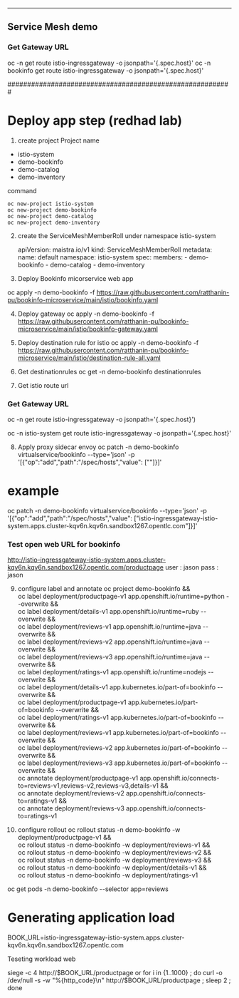 
------------------
Service Mesh demo
------------------

### Get Gateway URL
oc -n <name space for isio control pane> get route istio-ingressgateway -o jsonpath='{.spec.host}'
oc -n bookinfo get route istio-ingressgateway -o jsonpath='{.spec.host}'


#########################################################

# Deploy app step (redhad lab)

1. create project
Project name
- istio-system
- demo-bookinfo
- demo-catalog
- demo-inventory

command

	oc new-project istio-system
	oc new-project demo-bookinfo
	oc new-project demo-catalog
	oc new-project demo-inventory
	

2. create the ServiceMeshMemberRoll under namespace istio-system

	apiVersion: maistra.io/v1
	kind: ServiceMeshMemberRoll
	metadata:
	  name: default
	  namespace: istio-system 
	spec:
	  members:
	    - demo-bookinfo 
	    - demo-catalog
	    - demo-inventory
  

3. Deploy Bookinfo micorservice web app

oc apply -n demo-bookinfo -f https://raw.githubusercontent.com/ratthanin-pu/bookinfo-microservice/main/istio/bookinfo.yaml

4. Deploy gateway 
oc apply -n demo-bookinfo -f https://raw.githubusercontent.com/ratthanin-pu/bookinfo-microservice/main/istio/bookinfo-gateway.yaml

5. Deploy destination rule for istio
oc apply -n demo-bookinfo -f https://raw.githubusercontent.com/ratthanin-pu/bookinfo-microservice/main/istio/destination-rule-all.yaml

6. Get destinationrules
oc get -n demo-bookinfo destinationrules

7. Get istio route url
### Get Gateway URL
oc -n <name space for isio control pane> get route istio-ingressgateway -o jsonpath='{.spec.host}')

oc -n istio-system get route istio-ingressgateway -o jsonpath='{.spec.host}'

8. Apply proxy sidecar envoy
oc patch -n demo-bookinfo virtualservice/bookinfo --type='json' -p '[{"op":"add","path":"/spec/hosts","value": ["<Gateway URL>"]}]'

# example
oc patch -n demo-bookinfo virtualservice/bookinfo --type='json' -p '[{"op":"add","path":"/spec/hosts","value": ["istio-ingressgateway-istio-system.apps.cluster-kqv6n.kqv6n.sandbox1267.opentlc.com"]}]'


### Test open web URL for bookinfo
http://istio-ingressgateway-istio-system.apps.cluster-kqv6n.kqv6n.sandbox1267.opentlc.com/productpage
user : jason
pass : jason

9. configure label and annotate
oc project demo-bookinfo && \
oc label deployment/productpage-v1 app.openshift.io/runtime=python --overwrite && \
oc label deployment/details-v1 app.openshift.io/runtime=ruby --overwrite && \
oc label deployment/reviews-v1 app.openshift.io/runtime=java --overwrite && \
oc label deployment/reviews-v2 app.openshift.io/runtime=java --overwrite && \
oc label deployment/reviews-v3 app.openshift.io/runtime=java --overwrite && \
oc label deployment/ratings-v1 app.openshift.io/runtime=nodejs --overwrite && \
oc label deployment/details-v1 app.kubernetes.io/part-of=bookinfo --overwrite && \
oc label deployment/productpage-v1 app.kubernetes.io/part-of=bookinfo --overwrite && \
oc label deployment/ratings-v1 app.kubernetes.io/part-of=bookinfo --overwrite && \
oc label deployment/reviews-v1 app.kubernetes.io/part-of=bookinfo --overwrite && \
oc label deployment/reviews-v2 app.kubernetes.io/part-of=bookinfo --overwrite && \
oc label deployment/reviews-v3 app.kubernetes.io/part-of=bookinfo --overwrite && \
oc annotate deployment/productpage-v1 app.openshift.io/connects-to=reviews-v1,reviews-v2,reviews-v3,details-v1 && \
oc annotate deployment/reviews-v2 app.openshift.io/connects-to=ratings-v1 && \
oc annotate deployment/reviews-v3 app.openshift.io/connects-to=ratings-v1

10. configure rollout
oc rollout status -n demo-bookinfo -w deployment/productpage-v1 && \
oc rollout status -n demo-bookinfo -w deployment/reviews-v1 && \
oc rollout status -n demo-bookinfo -w deployment/reviews-v2 && \
oc rollout status -n demo-bookinfo -w deployment/reviews-v3 && \
oc rollout status -n demo-bookinfo -w deployment/details-v1 && \
oc rollout status -n demo-bookinfo -w deployment/ratings-v1


oc get pods -n demo-bookinfo --selector app=reviews


# Generating application load

BOOK_URL=istio-ingressgateway-istio-system.apps.cluster-kqv6n.kqv6n.sandbox1267.opentlc.com

Teseting workload web

siege -c 4 http://$BOOK_URL/productpage
or
for i in {1..1000} ; do curl -o /dev/null -s -w "%{http_code}\n" http://$BOOK_URL/productpage ; sleep 2 ; done
  
  
  
  
  
